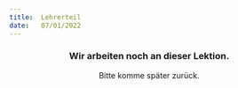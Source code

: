 ```yaml
---
title:  Lehrerteil
date:   07/01/2022
---
```


### <center>Wir arbeiten noch an dieser Lektion.</center>
<center>Bitte komme später zurück.</center>